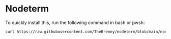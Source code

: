 # Nodeterm

To quickly install this, run the following command in bash or pwsh:

```bash
curl https://raw.githubusercontent.com/TheBrenny/nodeterm/blob/main/nodeterm.js | node -
```

